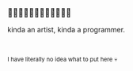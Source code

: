 ### 🩷🩷🩷🩷💛💛💛💛🩵🩵🩵🩵

kinda an artist, kinda a programmer.


<br>

<sub>I have literally no idea what to put here 💀</sub>

